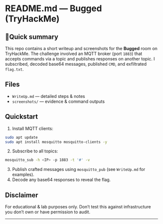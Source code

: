 # README.md — Bugged (TryHackMe)

## 👀Quick summary
This repo contains a short writeup and screenshots for the **Bugged** room on TryHackMe. The challenge involved an MQTT broker (port `1883`) that accepts commands via a topic and publishes responses on another topic. I subscribed, decoded base64 messages, published `CMD`, and exfiltrated `flag.txt`.

## Files
- `WriteUp.md` — detailed steps & notes  
- `screenshots/` — evidence & command outputs

## Quickstart 
1. Install MQTT clients:
```bash
sudo apt update
sudo apt install mosquitto mosquitto-clients -y
````

2. Subscribe to all topics:

```bash
mosquitto_sub -h <IP> -p 1883 -t '#' -v
```

3. Publish crafted messages using `mosquitto_pub` (see `WriteUp.md` for examples).
4. Decode any base64 responses to reveal the flag.

## Disclaimer

For educational & lab purposes only. Don’t test this against infrastructure you don’t own or have permission to audit.

---
